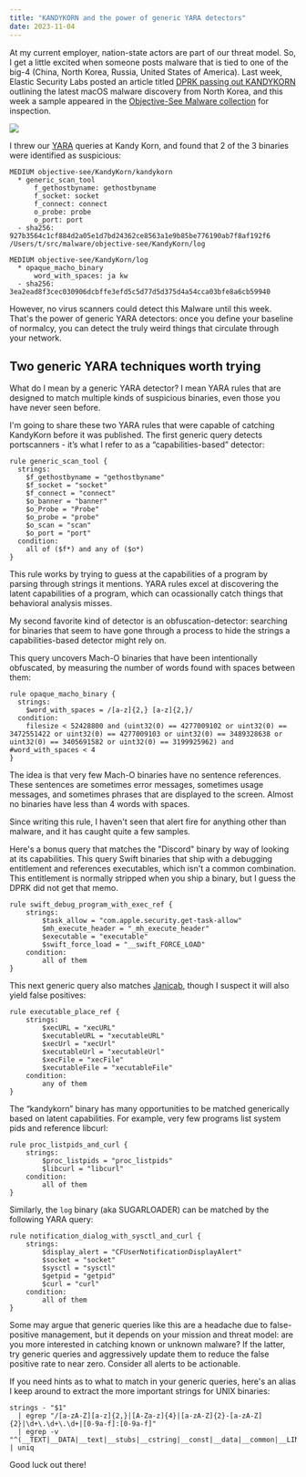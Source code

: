 ```yaml
---
title: "KANDYKORN and the power of generic YARA detectors"
date: 2023-11-04
---
```

At my current employer, nation-state actors are part of our threat model. So, I get a little excited when someone posts malware that is tied to one of the big-4 (China, North Korea, Russia, United States of America). Last week, Elastic Security Labs posted an article titled [DPRK passing out KANDYKORN](https://www.elastic.co/security-labs/elastic-catches-dprk-passing-out-kandykorn) outlining the latest macOS malware discovery from North Korea, and this week a sample appeared in the [Objective-See Malware collection](https://github.com/objective-see/Malware) for inspection.

![](https://i.snap.as/ZPNXRdih.webp)

I threw our [YARA](https://yara.readthedocs.io/en/v3.4.0/index.html) queries at Kandy Korn, and found that 2 of the 3 binaries were identified as suspicious:

<!--more-->

```log
MEDIUM objective-see/KandyKorn/kandykorn
  * generic_scan_tool
      f_gethostbyname: gethostbyname
      f_socket: socket
      f_connect: connect
      o_probe: probe
      o_port: port
  - sha256: 927b3564c1cf884d2a05e1d7bd24362ce8563a1e9b85be776190ab7f8af192f6
/Users/t/src/malware/objective-see/KandyKorn/log

MEDIUM objective-see/KandyKorn/log
  * opaque_macho_binary
      word_with_spaces: ja kw
  - sha256: 3ea2ead8f3cec030906dcbffe3efd5c5d77d5d375d4a54cca03bfe8a6cb59940
```

However, no virus scanners could detect this Malware until this week. That's the power of generic YARA detectors: once you define your baseline of normalcy, you can detect the truly weird things that circulate through your network.

## Two generic YARA techniques worth trying

What do I mean by a generic YARA detector? I mean YARA rules that are designed to match multiple kinds of suspicious binaries, even those you have never seen before. 

I'm going to share these two YARA rules that were capable of catching KandyKorn before it was published. The first generic query detects portscanners - it’s what I refer to as a “capabilities-based” detector:

```yara
rule generic_scan_tool {
  strings:
    $f_gethostbyname = "gethostbyname"
    $f_socket = "socket"
    $f_connect = "connect"
    $o_banner = "banner"
    $o_Probe = "Probe"
    $o_probe = "probe"
    $o_scan = "scan"
    $o_port = "port"
  condition:
    all of ($f*) and any of ($o*)
}
```

This rule works by trying to guess at the capabilities of a program by parsing through strings it mentions. YARA rules excel at discovering the latent capabilities of a program, which can ocassionally catch things that behavioral analysis misses.

My second favorite kind of detector is an obfuscation-detector: searching for binaries that seem to have gone through a process to hide the strings a capabilities-based detector might rely on. 

This query uncovers Mach-O binaries that have been intentionally obfuscated, by measuring the number of words found with spaces between them:

```yara
rule opaque_macho_binary {
  strings:
    $word_with_spaces = /[a-z]{2,} [a-z]{2,}/
  condition:
    filesize < 52428800 and (uint32(0) == 4277009102 or uint32(0) == 3472551422 or uint32(0) == 4277009103 or uint32(0) == 3489328638 or uint32(0) == 3405691582 or uint32(0) == 3199925962) and #word_with_spaces < 4
}
```

The idea is that very few Mach-O binaries have no sentence references. These sentences are sometimes error messages, sometimes usage messages, and sometimes phrases that are displayed to the screen. Almost no binaries have less than 4 words with spaces.

Since writing this rule, I haven't seen that alert fire for anything other than malware, and it has caught quite a few samples.

Here's a bonus query that matches the "Discord" binary by way of looking at its capabilities. This query Swift binaries that ship with a debugging entitlement and references executables, which isn't a common combination. This entitlement is normally stripped when you ship a binary, but I guess the DPRK did not get that memo.

```yara
rule swift_debug_program_with_exec_ref {
	strings:
		$task_allow = "com.apple.security.get-task-allow"
		$mh_execute_header = "_mh_execute_header"
		$executable = "executable"
		$swift_force_load = "__swift_FORCE_LOAD"
	condition:
		all of them
}
```

This next generic query also matches [Janicab](https://archive.f-secure.com/weblog/archives/00002576.html), though I suspect it will also yield false positives:

```yara
rule executable_place_ref {
	strings:
		$xecURL = "xecURL"
		$xecutableURL = "xecutableURL"
		$xecUrl = "xecUrl"
		$xecutableUrl = "xecutableUrl"
		$xecFile = "xecFile"
		$xecutableFile = "xecutableFile"
	condition:
		any of them
}
```
The “kandykorn” binary has many opportunities to be matched generically based on latent capabilities. For example, very few programs list system pids and reference libcurl:

```yara
rule proc_listpids_and_curl {
	strings:
		$proc_listpids = "proc_listpids"
		$libcurl = "libcurl"
	condition:
		all of them
}
```

Similarly, the `log` binary (aka SUGARLOADER) can be matched by the following YARA query:

```yara
rule notification_dialog_with_sysctl_and_curl {
	strings:
		$display_alert = "CFUserNotificationDisplayAlert"
		$socket = "socket"
		$sysctl = "sysctl"
		$getpid = "getpid"
		$curl = "curl"
	condition:
		all of them
}
```

Some may argue that generic queries like this are a headache due to false-positive management, but it depends on your mission and threat model: are you more interested in catching known or unknown malware? If the latter, try generic queries and aggressively update them to reduce the false positive rate to near zero. Consider all alerts to be actionable.

If you need hints as to what to match in your generic queries, here's an alias I keep around to extract the more important strings for UNIX binaries:

```shell
strings - "$1" 
  | egrep "/[a-zA-Z][a-z]{2,}|[A-Za-z]{4}|[a-zA-Z]{2}-[a-zA-Z]{2}|\d+\.\d+\.\d+|[0-9a-f]:[0-9a-f]" 
  | egrep -v "^(__TEXT|__DATA|__text|__stubs|__cstring|__const|__data|__common|__LINKEDIT|__literals|__ojc_methname|__unwind_info|__mod_init_func|__obj_|__la_symbol_ptr|__eh_frame|__DATA_CONST|__PAGEZERO|__init_offsets|__swift5_.*|__objc_.*|AUAT.*|AVAUI.*)$" | uniq
```

Good luck out there!